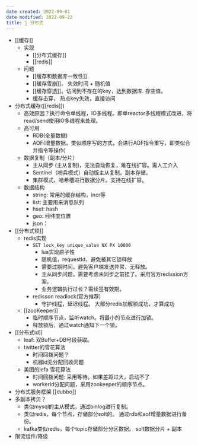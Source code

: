 ```yaml
---
date created: 2022-09-01
date modified: 2022-09-22
title: ∑ 分布式
---
```


+ [[缓存]]
	+ 实现
		+ [[分布式缓存]]
		+ [[redis]]
	+ 问题
		+ [[缓存和数据库一致性]]
		+ [[缓存雪崩]]， 失效时间 + 随机值
		+ [[缓存穿透]]，访问到不存在的key，达到数据库. 存空值。
		+ 缓存击穿， 热点key失效，直接访问
+ 分布式缓存([[redis]])
	+ 高效原因？执行命令单线程，IO多线程。即单reactor多线程模式改进，将read/send使用IO多线程来处理。
	+ 高可用
		+ RDB(全量数据)
		+ AOF(增量数据，类似顺序写的方式，会进行AOF指令重写，即类似合并指令等操作)
	+ 数据复制（副本/分片）
		+ 主从同步 (主从复制)，无法自动恢复，难在线扩容。需人工介入
		+ Sentinel（哨兵模式）自动版主从复制。副本存储。
		+ 集群模式，哈希槽进行数据分片。支持在线扩容。
	+ 数据结构
		+ string: 常用的缓存结构，incr等
		+ list: 主要用来消息队列
		+ hset: hash
		+ geo: 经纬度位置
		+ json：
+ [[分布式锁]]
	+ redis实现
		+ `SET lock_key unique_value NX PX 10000`
			+ lua实现原子性
			+ 随机值，requestId，避免被其它锁释放
			+ 需要过期时间，避免客户端发送异常，无释放。
			+ 主从同步问题，需要考虑未同步之前挂了。采用官方redission方案。
			+ 业务逻辑执行过长？需续签有效期。
		+ redisson readlock(官方推荐)
			+ 守护线程，延迟线程。 大部分redis加解锁成功，才算成功
	+ [[zooKeeper]]
		+ 临时顺序节点，监听watch。将最小的节点进行加锁。
		+ 释放锁后，通过watch通知下一个锁。
+ [[分布式id]]
	+ leaf: 双Buffer+DB号段获取。
	+ twitter的雪花算法
		+ 时间回拨问题？
		+ 机器id无分配回收问题
	+ 美团的lefa 雪花算法
		+ 时间回拨问题: 采用等待。如果差距过大，启动不了
		+ workerId分配问题，采用zookeeper的顺序节点。
+ 分布式服务框架 [[dubbo]]
+ 多副本拷贝？
	+ 类似mysql的主从模式，通过binlog进行复制。
	+ 类似redis，每个节点，存储部分solt的。 通过rdb和aof增量数据进行备份。
	+ kafka类似redis，每个topic存储部分分区数据。 solt数据分片 + 副本
+ 限流组件/降级
